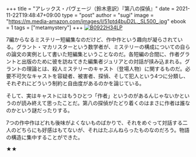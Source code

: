 +++
title = "アレックス・パヴェージ（鈴木恵訳）『第八の探偵』"
date = 2021-11-22T19:48:47+09:00
type = "post"
author = "sugi"
image = "https://m.media-amazon.com/images/I/51ptd4buD2L._SL500_.jpg"
ebook = 1
tags = ["metamystery"]
+++
<a href="https://www.amazon.co.jp/dp/B0922H34LP/?tag=chezsugi-22" target="_blank" class="alignleft"><img src="https://m.media-amazon.com/images/I/51ptd4buD2L._SL500_.jpg" alt="B0922H34LP" border="0" /></a>

7編からなるミステリー短編集なのだけど、作中作という趣向が凝らされている。グラント・マカリスターという数学者が、ミステリーの構成についての自らの論文の実例として書いた短編集ということなのだ。各短編の合間に、作者グラントと出版のために彼を訪ねてきた編集者ジュリアとの対話が挟み込まれる。グラントの理論とは、殺人ミステリーのキャスト（登場人物）に関するものだ。必要不可欠なキャストを容疑者、被害者、探偵、そして犯人という4つに分類し、それぞれにどういう制約と自由度があるのかを論じている。

そして、実はキャストにはもうひとつ「作者」というのがあるんじゃないかというのが読み終えて思ったことだ。第八の探偵がたどり着くのはまさに作者は誰なのかという謎だったりする。

7つの作中作はどれも後味がよくないものばかりで、それをめぐって対話する二人のどちらにも好感はもてないが、それはたぶんねらったものなのだろう。物語の構造に集中することができた。

★★